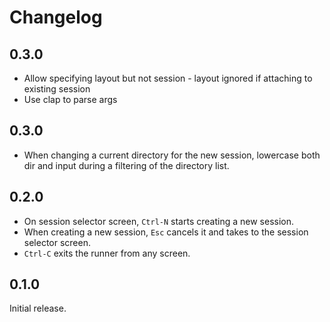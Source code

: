 # Changelog

## 0.3.0
- Allow specifying layout but not session - layout ignored if attaching to existing session
- Use clap to parse args

## 0.3.0
- When changing a current directory for the new session, lowercase both dir and input during a filtering of the directory list.

## 0.2.0
- On session selector screen, `Ctrl-N` starts creating a new session.
- When creating a new session, `Esc` cancels it and takes to the session selector screen.
- `Ctrl-C` exits the runner from any screen.

## 0.1.0
Initial release.
